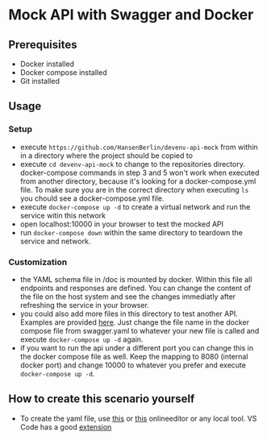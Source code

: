 # Mock API with Swagger and Docker 
## Prerequisites
- Docker installed
- Docker compose installed
- Git installed

## Usage
### Setup
- execute ```https://github.com/HansenBerlin/devenv-api-mock``` from within in a directory where the project should be copied to
- execute ```cd devenv-api-mock``` to change to the repositories directory. docker-compose commands in step 3 and 5 won't work when executed from another directory, because it's looking for a docker-compose.yml file. To make sure you are in the correct directory when executing ```ls``` you chould see a docker-compose.yml file.
- execute ```docker-compose up -d``` to create a virtual network and run the service witin this network
- open localhost:10000 in your browser to test the mocked API
- run ```docker-compose down``` within the same directory to teardown the service and network.
### Customization
- the YAML schema file in /doc is mounted by docker. Within this file all endpoints and responses are defined. You can change the content of the file on the host system and see the changes immediatly after refreshing the service in your browser. 
- you could also add more files in this directory to test another API. Examples are provided [here](https://github.com/OAI/OpenAPI-Specification/tree/main/examples/v3.0). Just change the file name in the docker compose file from swagger.yaml to whatever your new file is called and execute ```docker-compose up -d``` again.
- if you want to run the api under a different port you can change this in the docker compose file as well. Keep the mapping to 8080 (internal docker port) and change 10000 to whatever you prefer and execute ```docker-compose up -d```.

## How to create this scenario yourself
- To create the yaml file, use [this](https://editor.swagger.io) or [this](https://editor-next.swagger.io) onlineeditor or any local tool. VS Code has a good [extension](https://marketplace.visualstudio.com/items?itemName=42Crunch.vscode-openapi)

